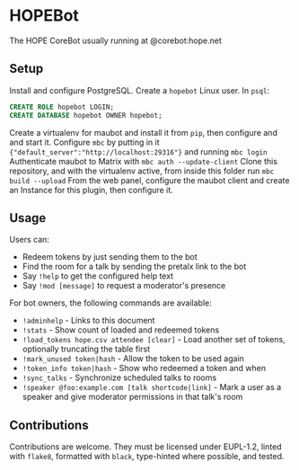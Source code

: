 # HOPEBot
The HOPE CoreBot usually running at @corebot:hope.net

## Setup
Install and configure PostgreSQL. Create a `hopebot` Linux user.
In `psql`:
```sql
CREATE ROLE hopebot LOGIN;
CREATE DATABASE hopebot OWNER hopebot;
```
Create a virtualenv for maubot and install it from `pip`, then configure and and start it.
Configure `mbc` by putting in it `{"default_server":"http://localhost:29316"}` and running `mbc login`
Authenticate maubot to Matrix with `mbc auth --update-client`
Clone this repository, and with the virtualenv active, from inside this folder run `mbc build --upload`
From the web panel, configure the maubot client and create an Instance for this plugin, then configure it.

## Usage
Users can:
- Redeem tokens by just sending them to the bot
- Find the room for a talk by sending the pretalx link to the bot
- Say `!help` to get the configured help text
- Say `!mod [message]` to request a moderator's presence

For bot owners, the following commands are available:
- `!adminhelp` - Links to this document
- `!stats` - Show count of loaded and redeemed tokens
- `!load_tokens hope.csv attendee [clear]` - Load another set of tokens,
  optionally truncating the table first
- `!mark_unused token|hash` - Allow the token to be used again
- `!token_info token|hash` - Show who redeemed a token and when
- `!sync_talks` - Synchronize scheduled talks to rooms
- `!speaker @foo:example.com [talk shortcode|link]` - Mark a user as a speaker
  and give moderator permissions in that talk's room

## Contributions
Contributions are welcome. They must be licensed under EUPL-1.2, linted with `flake8`, formatted with
`black`, type-hinted where possible, and tested.
